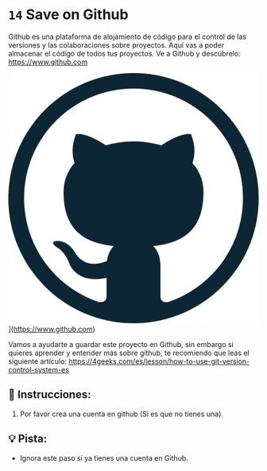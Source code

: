 # `14` Save on Github

Github es una plataforma de alojamiento de código para el control de las versiones y las colaboraciones sobre proyectos. Aquí vas a poder almacenar el código de todos tus proyectos. Ve a Github y descúbrelo: https://www.github.com

![Github Logo](../../assets/github-logo.webp)](https://www.github.com)

Vamos a ayudarte a guardar este proyecto en Github, sin embargo si quieres aprender y entender más sobre github, te recomiendo que leas el siguiente artículo: https://4geeks.com/es/lesson/how-to-use-git-version-control-system-es

## 📝 Instrucciones:

1. Por favor crea una cuenta en github (Si es que no tienes una).

## 💡 Pista:

+ Ignora este paso si ya tienes una cuenta en Github.
